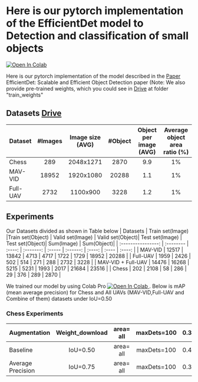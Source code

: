 # Here is our pytorch implementation of the EfficientDet model to Detection and classification of small objects



<a href="https://colab.research.google.com/drive/1F-iGXFB5HqrGG_5dBPtXkOAZebiEnzkf?usp=sharing">
  <img src="https://colab.research.google.com/assets/colab-badge.svg" alt="Open In Colab"/>
</a>

Here is our pytorch implementation of the model described in the [Paper](https://openaccess.thecvf.com/content_CVPR_2020/papers/Tan_EfficientDet_Scalable_and_Efficient_Object_Detection_CVPR_2020_paper.pdf)
 EfficientDet: Scalable and Efficient Object Detection paper (Note: We also provide pre-trained weights, which you could see in [Drive](https://drive.google.com/drive/folders/1tyaq0c_YesoNot4c8n9M4uh89Njz7Sv_?usp=sharing)  at folder "train_weights"

## Datasets [Drive](https://drive.google.com/drive/folders/1tyaq0c_YesoNot4c8n9M4uh89Njz7Sv_?usp=sharing)


| Dataset          | #Images   | Image size (AVG) |    #Object     |    Object per image (AVG)  | Average object area ratio (%) |
|------------------|:---------:|:----------------:|:--------------:|:--------------------------:|:-----------------------------:|
| Chess            |    289    |     2048x1271    |     2870       | 9.9                        |           1%                  |
| MAV-VID          |    18952  |     1920x1080    |     20288      | 1.1                        |           1%                  |
| Full-UAV            |    2732   |     1100x900     |     3228       | 1.2                        |           1%                  |


## Experiments
Our Datasets divided  as shown in Table below
| Datasets | Train set(Image) |Train set(Object) | Valid set(Image) | Valid set(Object)| Test set(Image) |  Test set(Object)| Sum(Image) | Sum(Object)|
| :----------------: | :-------- | :----: | :-------: | :----- | :------: | :----: | :---- | :----: |
| MAV-VID            | 12517     | 13842  | 4713      | 4717   | 1722     | 1729   | 18952 | 20288  |
| Full-UAV           | 1959      | 2426   | 502       | 514    | 271      | 288    | 2732  | 3228   |
| MAV-VID + Full-UAV | 14476     | 16268  | 5215      | 5231   | 1993     | 2017   | 21684 | 23516  |
| Chess              | 202       | 2108   | 58        | 286    | 29       | 376    | 289   | 2870   |

We trained our model by using Colab Pro <a href="https://colab.research.google.com/drive/1F-iGXFB5HqrGG_5dBPtXkOAZebiEnzkf?usp=sharing">
  <img src="https://colab.research.google.com/assets/colab-badge.svg" alt="Open In Colab"/>
</a>. Below is mAP (mean average precision) for Chess and All UAVs (MAV-VID,Full-UAV and Combine of them) datasets under IoU=0.50

### Chess Experiments

|   Augmentation   |   Weight_download   |   area=   all   |   maxDets=100   |   0.314   |
|-----------------------|:-------------------:|:-----------------:|:-----------------:|:-------------:|
|   Baseline   |      IoU=0.50     |   area=   all   |   maxDets=100   |   0.461   |
|   Average Precision   |      IoU=0.75     |   area=   all   |   maxDets=100   |   0.343   |


